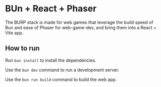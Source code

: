 # BUn + React + Phaser

The BURP stack is made for web games that leverage the build speed of Bun and ease of Phaser for web-game-dev, and bring them into a React + Vite app.

## How to run

Run `bun install` to install the dependencies.

Use the `bun dev` command to run a development server.

Use the `bun run build` command to build the web app.

